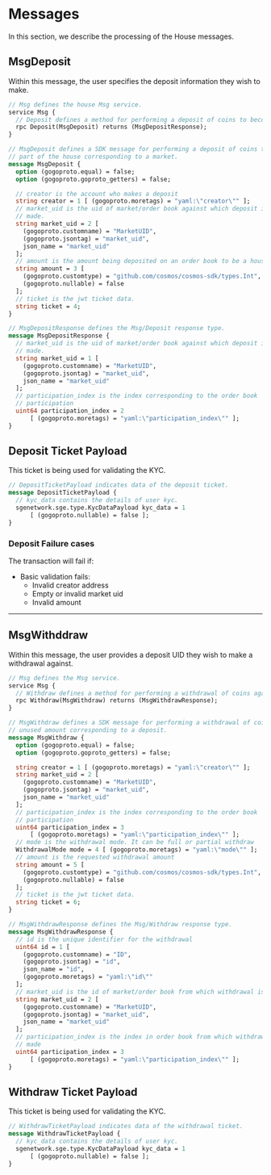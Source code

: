 # **Messages**

In this section, we describe the processing of the House messages.

## **MsgDeposit**

Within this message, the user specifies the deposit information they wish to make.

```proto
// Msg defines the house Msg service.
service Msg {
  // Deposit defines a method for performing a deposit of coins to become part of the house corresponding to a market.
  rpc Deposit(MsgDeposit) returns (MsgDepositResponse);
}
```

```proto
// MsgDeposit defines a SDK message for performing a deposit of coins to become
// part of the house corresponding to a market.
message MsgDeposit {
  option (gogoproto.equal) = false;
  option (gogoproto.goproto_getters) = false;

  // creator is the account who makes a deposit
  string creator = 1 [ (gogoproto.moretags) = "yaml:\"creator\"" ];
  // market_uid is the uid of market/order book against which deposit is being
  // made.
  string market_uid = 2 [
    (gogoproto.customname) = "MarketUID",
    (gogoproto.jsontag) = "market_uid",
    json_name = "market_uid"
  ];
  // amount is the amount being deposited on an order book to be a house
  string amount = 3 [
    (gogoproto.customtype) = "github.com/cosmos/cosmos-sdk/types.Int",
    (gogoproto.nullable) = false
  ];
  // ticket is the jwt ticket data.
  string ticket = 4;
}

// MsgDepositResponse defines the Msg/Deposit response type.
message MsgDepositResponse {
  // market_uid is the uid of market/order book against which deposit is being
  // made.
  string market_uid = 1 [
    (gogoproto.customname) = "MarketUID",
    (gogoproto.jsontag) = "market_uid",
    json_name = "market_uid"
  ];
  // participation_index is the index corresponding to the order book
  // participation
  uint64 participation_index = 2
      [ (gogoproto.moretags) = "yaml:\"participation_index\"" ];
}
```

## **Deposit Ticket Payload**

This ticket is being used for validating the KYC.

```proto
// DepositTicketPayload indicates data of the deposit ticket.
message DepositTicketPayload {
  // kyc_data contains the details of user kyc.
  sgenetwork.sge.type.KycDataPayload kyc_data = 1
      [ (gogoproto.nullable) = false ];
}
```

### **Deposit Failure cases**

The transaction will fail if:

- Basic validation fails:
  - Invalid creator address
  - Empty or invalid market uid
  - Invalid amount

---

## **MsgWithddraw**

Within this message, the user provides a deposit UID they wish to make a withdrawal against.

```proto
// Msg defines the Msg service.
service Msg {
  // Withdraw defines a method for performing a withdrawal of coins against a deposit.
  rpc Withdraw(MsgWithdraw) returns (MsgWithdrawResponse);
}
```

```proto
// MsgWithdraw defines a SDK message for performing a withdrawal of coins of
// unused amount corresponding to a deposit.
message MsgWithdraw {
  option (gogoproto.equal) = false;
  option (gogoproto.goproto_getters) = false;

  string creator = 1 [ (gogoproto.moretags) = "yaml:\"creator\"" ];
  string market_uid = 2 [
    (gogoproto.customname) = "MarketUID",
    (gogoproto.jsontag) = "market_uid",
    json_name = "market_uid"
  ];
  // participation_index is the index corresponding to the order book
  // participation
  uint64 participation_index = 3
      [ (gogoproto.moretags) = "yaml:\"participation_index\"" ];
  // mode is the withdrawal mode. It can be full or partial withdraw
  WithdrawalMode mode = 4 [ (gogoproto.moretags) = "yaml:\"mode\"" ];
  // amount is the requested withdrawal amount
  string amount = 5 [
    (gogoproto.customtype) = "github.com/cosmos/cosmos-sdk/types.Int",
    (gogoproto.nullable) = false
  ];
  // ticket is the jwt ticket data.
  string ticket = 6;
}

// MsgWithdrawResponse defines the Msg/Withdraw response type.
message MsgWithdrawResponse {
  // id is the unique identifier for the withdrawal
  uint64 id = 1 [
    (gogoproto.customname) = "ID",
    (gogoproto.jsontag) = "id",
    json_name = "id",
    (gogoproto.moretags) = "yaml:\"id\""
  ];
  // market_uid is the id of market/order book from which withdrawal is made
  string market_uid = 2 [
    (gogoproto.customname) = "MarketUID",
    (gogoproto.jsontag) = "market_uid",
    json_name = "market_uid"
  ];
  // participation_index is the index in order book from which withdrawal is
  // made
  uint64 participation_index = 3
      [ (gogoproto.moretags) = "yaml:\"participation_index\"" ];
}
```

## **Withdraw Ticket Payload**

This ticket is being used for validating the KYC.

```proto
// WithdrawTicketPayload indicates data of the withdrawal ticket.
message WithdrawTicketPayload {
  // kyc_data contains the details of user kyc.
  sgenetwork.sge.type.KycDataPayload kyc_data = 1
      [ (gogoproto.nullable) = false ];
}
```
